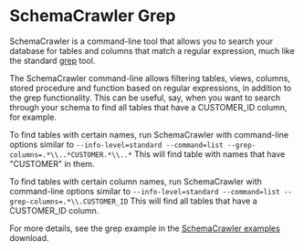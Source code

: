 # SchemaCrawler Grep

SchemaCrawler is a command-line tool that allows you to search your database
for tables and columns that match a regular expression, much like the standard
[grep](http://en.wikipedia.org/wiki/Grep) tool.

The SchemaCrawler command-line allows filtering tables, views, columns, stored
procedure and function based on regular expressions, in addition to the grep
functionality. This can be useful, say, when you want to search through your
schema to find all tables that have a CUSTOMER_ID column, for example.

To find tables with certain names, run SchemaCrawler with command-line options
similar to 
`--info-level=standard --command=list --grep-columns=.*\\..*CUSTOMER.*\\..*` 
This will find table with names that have "CUSTOMER" in them.

To find tables with certain column names, run SchemaCrawler with command-line
options similar to 
`--info-level=standard --command=list --grep-columns=.*\\.CUSTOMER_ID` 
This will find all tables that have a CUSTOMER_ID column.

For more details, see the grep example in the 
[SchemaCrawler examples](http://github.com/schemacrawler/SchemaCrawler/releases/) 
download.
